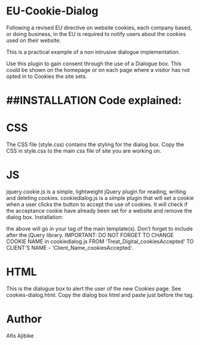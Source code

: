 EU-Cookie-Dialog
=================

Following a revised EU directive on website cookies, each company based, or doing business, in the EU is required to notify users about the cookies used on their website.

This is a practical example of a non intrusive dialogue implementation.

Use this plugin to gain consent through the use of a Dialogue box. This could be shown on the homepage or on each page where a visitor has not opted in to Cookies the site sets.

##INSTALLATION
Code explained:
=================

CSS
=================
The CSS file (style.css) contains the styling for the dialog box.
Copy the CSS in style.css to the main css file of site you are working on.

JS
=================
jquery.cookie.js is a simple, lightweight jQuery plugin for reading, writing and deleting cookies.
cookiedialog.js is a simple plugin that will set a cookie when a user clicks the button to accept the use of cookies. It will check if the acceptance cookie have already been set for a website and remove the dialog box.
Installation:
 <script src="jquery.cookie.js"></script>
 <script src="cookiedialog.js"></script>
the above will go in your <head> tag of the main template(s). Don’t forget to include after the jQuery library.
IMPORTANT: DO NOT FORGET TO CHANGE COOKIE NAME in cookiedialog.js FROM 'Treat_Digital_cookiesAccepted' TO CLIENT'S NAME - 'Client_Name_cookiesAccepted'.

HTML
=================
This is the dialogue box to alert the user of the new Cookies page. See cookies-dialog.html.
Copy the dialog box html and paste just before the </body> tag.

Author
=================
Afis Ajibike